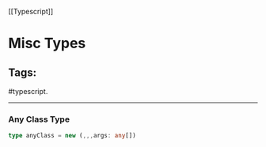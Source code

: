 [[Typescript]]

# Misc Types

## Tags:
#typescript.

---

### Any Class Type
```ts
type anyClass = new (,,,args: any[])
```